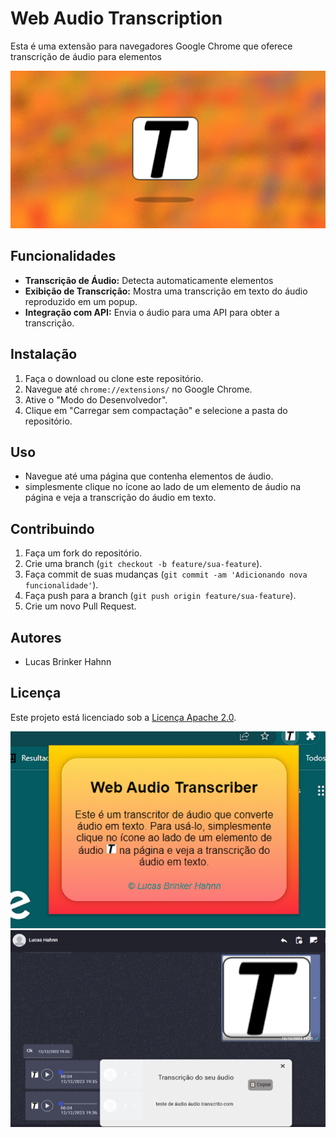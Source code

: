 # Web Audio Transcription

Esta é uma extensão para navegadores Google Chrome que oferece transcrição de áudio para elementos <audio> em páginas da web.

![cover](https://github.com/lucashahnndev/Web-Audio-Transcription/blob/main/extension/images/social.png)

## Funcionalidades

- **Transcrição de Áudio:** Detecta automaticamente elementos <audio> em páginas da web.
- **Exibição de Transcrição:** Mostra uma transcrição em texto do áudio reproduzido em um popup.
- **Integração com API:** Envia o áudio para uma API para obter a transcrição.

## Instalação

1. Faça o download ou clone este repositório.
2. Navegue até `chrome://extensions/` no Google Chrome.
3. Ative o "Modo do Desenvolvedor".
4. Clique em "Carregar sem compactação" e selecione a pasta do repositório.

## Uso

- Navegue até uma página que contenha elementos de áudio.
- simplesmente clique no ícone ao lado de um elemento de áudio na página e veja a transcrição do áudio em texto.

## Contribuindo

1. Faça um fork do repositório.
2. Crie uma branch (`git checkout -b feature/sua-feature`).
3. Faça commit de suas mudanças (`git commit -am 'Adicionando nova funcionalidade'`).
4. Faça push para a branch (`git push origin feature/sua-feature`).
5. Crie um novo Pull Request.

## Autores

- Lucas Brinker Hahnn
## Licença

Este projeto está licenciado sob a [Licença Apache 2.0](https://www.apache.org/licenses/LICENSE-2.0).


![cover](https://github.com/lucashahnndev/Web-Audio-Transcription/blob/main/screenshot/1%20(1).png)
![cover](https://github.com/lucashahnndev/Web-Audio-Transcription/blob/main/screenshot/1%20(2).png)
